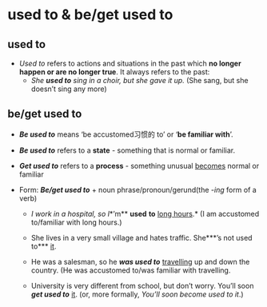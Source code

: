 # used to & be/get used to

## used to

- *Used to* refers to actions and situations in the past which **no longer happen or are no longer true**. It always refers to the past:
  - *She **used to** sing in a choir, but she gave it up.* (She sang, but she doesn’t sing any more)

## be/get used to

- ***Be used to*** means ‘be accustomed习惯的 to’ or ‘**be familiar with**’. 

- ***Be used to*** refers to a **state** - something that is normal or familiar.

- ***Get used to*** refers to a **process** - something unusual <u>becomes</u> normal or familiar

- Form: ***Be/get used to*** + noun phrase/pronoun/gerund(the *-ing* form of a verb)

  - *I work in a hospital, so I**’m** **used** **to** <u>long hours</u>.* (I am accustomed to/familiar with long hours.)

  - She lives in a very small village and hates traffic. She***’s not used to*** <u>it</u>.

  - He was a salesman, so he ***was used to*** <u>travelling</u> up and down the country. (He was accustomed to/was familiar with travelling.
  - University is very different from school, but don’t worry. You’ll soon ***get used to*** <u>it</u>. (or, more formally, *You’ll soon become used to it*.)